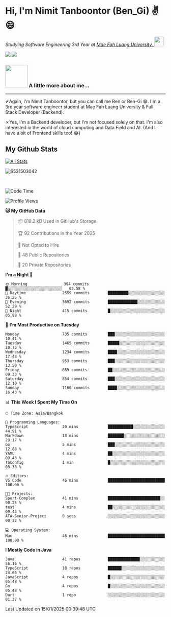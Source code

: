 # Hi, I'm Nimit Tanboontor (Ben_Gi) ✌😄
<p><em>Studying Software Engineering 3rd Year at <a href="https://en.mfu.ac.th/home.html"> Mae Fah Luang University.
</a><img src="https://media.giphy.com/media/WUlplcMpOCEmTGBtBW/giphy.gif" width="30"> </em></p>


[![](https://img.shields.io/badge/linkedin-%230077B5.svg?style=for-the-badge&logo=linkedin)]([https://www.linkedin.com/in/thanaphoom-babparn/](https://www.linkedin.com/in/nimit-tanbooutor-798139246/))
[![](https://img.shields.io/badge/Medium-12100E?style=for-the-badge&logo=medium&logoColor=white)](https://medium.com/@nimittanbooutor)

### <img src="https://media.giphy.com/media/VgCDAzcKvsR6OM0uWg/giphy.gif" width="70"> A little more about me...  

<hr> <!-- Horizontal line -->

&#10004;Again, I'm Nimit Tanboontor, but you can call me Ben or Ben-Gi 😁. I'm a 3rd year software engineer student at Mae Fah Luang University & Full Stack Developer (Backend).

&#10007;Yes, I'm a Backend developer, but I'm not focused solely on that. I'm also interested in the world of cloud computing and Data Field and AI. (And I have a bit of Frontend skills too! 😂)


## My Github Stats

[![All Stats](https://github-readme-stats.vercel.app/api?username=6531503042&show_icons=true&theme=algolia)](https://github.com/6531503042)

<p><img align="center" src="https://github-readme-streak-stats.herokuapp.com/?user=6531503042&" alt="6531503042" /></p>

<br />


<!--START_SECTION:waka-->
![Code Time](http://img.shields.io/badge/Code%20Time-258%20hrs%2029%20mins-blue)

![Profile Views](http://img.shields.io/badge/Profile%20Views-0-blue)

**🐱 My GitHub Data** 

> 📦 819.2 kB Used in GitHub's Storage 
 > 
> 🏆 92 Contributions in the Year 2025
 > 
> 🚫 Not Opted to Hire
 > 
> 📜 48 Public Repositories 
 > 
> 🔑 20 Private Repositories 
 > 
**I'm a Night 🦉** 

```text
🌞 Morning                394 commits         █░░░░░░░░░░░░░░░░░░░░░░░░   05.58 % 
🌆 Daytime                2559 commits        █████████░░░░░░░░░░░░░░░░   36.25 % 
🌃 Evening                3692 commits        █████████████░░░░░░░░░░░░   52.29 % 
🌙 Night                  415 commits         █░░░░░░░░░░░░░░░░░░░░░░░░   05.88 % 
```
📅 **I'm Most Productive on Tuesday** 

```text
Monday                   735 commits         ███░░░░░░░░░░░░░░░░░░░░░░   10.41 % 
Tuesday                  1465 commits        █████░░░░░░░░░░░░░░░░░░░░   20.75 % 
Wednesday                1234 commits        ████░░░░░░░░░░░░░░░░░░░░░   17.48 % 
Thursday                 953 commits         ███░░░░░░░░░░░░░░░░░░░░░░   13.50 % 
Friday                   659 commits         ██░░░░░░░░░░░░░░░░░░░░░░░   09.33 % 
Saturday                 854 commits         ███░░░░░░░░░░░░░░░░░░░░░░   12.10 % 
Sunday                   1160 commits        ████░░░░░░░░░░░░░░░░░░░░░   16.43 % 
```


📊 **This Week I Spent My Time On** 

```text
🕑︎ Time Zone: Asia/Bangkok

💬 Programming Languages: 
TypeScript               20 mins             ███████████░░░░░░░░░░░░░░   44.91 % 
Markdown                 13 mins             ███████░░░░░░░░░░░░░░░░░░   29.17 % 
Go                       5 mins              ███░░░░░░░░░░░░░░░░░░░░░░   12.88 % 
YAML                     4 mins              ██░░░░░░░░░░░░░░░░░░░░░░░   09.43 % 
TSConfig                 1 min               █░░░░░░░░░░░░░░░░░░░░░░░░   03.38 % 

🔥 Editors: 
VS Code                  46 mins             █████████████████████████   100.00 % 

🐱‍💻 Projects: 
Sport-Complex            41 mins             ███████████████████████░░   90.25 % 
test                     4 mins              ██░░░░░░░░░░░░░░░░░░░░░░░   09.43 % 
ATA-Senior-Project       0 secs              ░░░░░░░░░░░░░░░░░░░░░░░░░   00.32 % 

💻 Operating System: 
Mac                      46 mins             █████████████████████████   100.00 % 
```

**I Mostly Code in Java** 

```text
Java                     41 repos            ██████████████░░░░░░░░░░░   56.16 % 
TypeScript               18 repos            ██████░░░░░░░░░░░░░░░░░░░   24.66 % 
JavaScript               4 repos             █░░░░░░░░░░░░░░░░░░░░░░░░   05.48 % 
Go                       4 repos             █░░░░░░░░░░░░░░░░░░░░░░░░   05.48 % 
Dart                     1 repo              ░░░░░░░░░░░░░░░░░░░░░░░░░   01.37 % 
```




 Last Updated on 15/01/2025 00:39:48 UTC
<!--END_SECTION:waka-->
